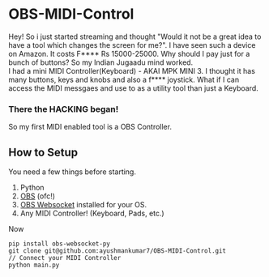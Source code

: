 # OBS-MIDI-Control

Hey! So i just started streaming and thought "Would it not be a great idea to have a tool which changes the screen for me?". I have seen such a device on Amazon. It costs F**** Rs 15000-25000. 
Why should I pay just for a bunch of buttons? So my Indian Jugaadu mind worked. <br/>
I had a mini MIDI Controller(Keyboard) - AKAI MPK MINI 3. I thought it has many buttons, keys and knobs and also a f**** joystick. What if I can access the MIDI messgaes and use to as a utility tool than just a Keyboard.<br/>
### There the HACKING began!

So my first MIDI enabled tool is a OBS Controller. 

## How to Setup 

You need a few things before starting. 
1. Python 
2. [OBS](https://obsproject.com/) (ofc!)
3. [OBS Websocket](https://github.com/obsproject/obs-websocket) installed for your OS. 
4. Any MIDI Controller! (Keyboard, Pads, etc.)

Now 
```
pip install obs-websocket-py
git clone git@github.com:ayushmankumar7/OBS-MIDI-Control.git
// Connect your MIDI Controller
python main.py
```

